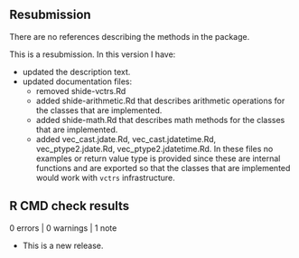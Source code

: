 ## Resubmission

There are no references describing the methods in the package.

This is a resubmission. In this version I have:

* updated the description text.
* updated documentation files:
    * removed shide-vctrs.Rd
    * added shide-arithmetic.Rd that describes arithmetic operations for the classes that are implemented.
    * added shide-math.Rd that describes math methods for the classes that are implemented.
    * added vec_cast.jdate.Rd, vec_cast.jdatetime.Rd, vec_ptype2.jdate.Rd, vec_ptype2.jdatetime.Rd.
      In these files no examples or return value type is provided since these are internal functions
      and are exported so that the classes that are implemented would work with `vctrs` infrastructure.

## R CMD check results

0 errors | 0 warnings | 1 note

* This is a new release.
